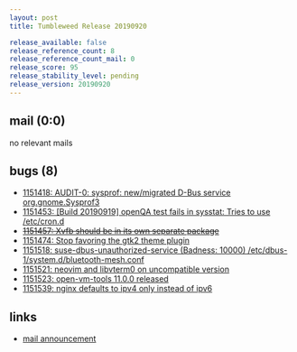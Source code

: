 ```yaml
---
layout: post
title: Tumbleweed Release 20190920

release_available: false
release_reference_count: 8
release_reference_count_mail: 0
release_score: 95
release_stability_level: pending
release_version: 20190920
---
```


## mail (0:0)

no relevant mails

## bugs (8)

<!--more-->

- [1151418: AUDIT-0: sysprof: new/migrated D-Bus service org.gnome.Sysprof3](https://bugzilla.opensuse.org/show_bug.cgi?id=1151418)
- [1151453: \[Build 20190919\] openQA test fails in sysstat: Tries to use /etc/cron.d](https://bugzilla.opensuse.org/show_bug.cgi?id=1151453)
- ~~[1151457: Xvfb should be in its own separate package](https://bugzilla.opensuse.org/show_bug.cgi?id=1151457)~~
- [1151474: Stop favoring the gtk2 theme plugin](https://bugzilla.opensuse.org/show_bug.cgi?id=1151474)
- [1151518: suse-dbus-unauthorized-service (Badness: 10000) /etc/dbus-1/system.d/bluetooth-mesh.conf](https://bugzilla.opensuse.org/show_bug.cgi?id=1151518)
- [1151521: neovim and libvterm0 on uncompatible version](https://bugzilla.opensuse.org/show_bug.cgi?id=1151521)
- [1151523: open-vm-tools 11.0.0 released](https://bugzilla.opensuse.org/show_bug.cgi?id=1151523)
- [1151539: nginx defaults to ipv4 only instead of ipv6](https://bugzilla.opensuse.org/show_bug.cgi?id=1151539)



## links

- [mail announcement](https://lists.opensuse.org/opensuse-factory/2019-09/msg00207.html)
